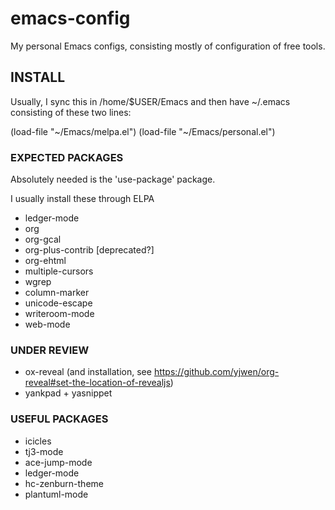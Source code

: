 # emacs-config
My personal Emacs configs, consisting mostly of configuration of free
tools.

## INSTALL

Usually, I sync this in /home/$USER/Emacs and then have ~/.emacs
consisting of these two lines:

  (load-file "~/Emacs/melpa.el")
  (load-file "~/Emacs/personal.el")

### EXPECTED PACKAGES

Absolutely needed is the 'use-package' package.

I usually install these through ELPA

 - ledger-mode
 - org
 - org-gcal
 - org-plus-contrib [deprecated?]
 - org-ehtml
 - multiple-cursors
 - wgrep
 - column-marker
 - unicode-escape
 - writeroom-mode
 - web-mode

### UNDER REVIEW
 - ox-reveal  (and installation, see https://github.com/yjwen/org-reveal#set-the-location-of-revealjs)
  - yankpad + yasnippet

### USEFUL PACKAGES

  - icicles
  - tj3-mode
  - ace-jump-mode
  - ledger-mode
  - hc-zenburn-theme
  - plantuml-mode
